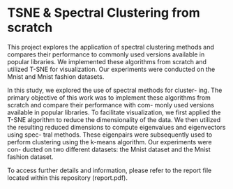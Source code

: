 # TSNE & Spectral Clustering from scratch
This project explores the application of spectral clustering methods and compares their performance to commonly used versions available in popular libraries. We implemented these algorithms from scratch and utilized T-SNE for visualization. Our experiments were conducted on the Mnist and Mnist fashion datasets.

In this study, we explored the use of spectral methods for cluster- ing. The primary objective of this work was to implement these algorithms from scratch and compare their performance with com- monly used versions available in popular libraries. To facilitate visualization, we first applied the T-SNE algorithm to reduce the dimensionality of the data. We then utilized the resulting reduced dimensions to compute eigenvalues and eigenvectors using spec- tral methods. These eigenpairs were subsequently used to perform clustering using the k-means algorithm. Our experiments were con- ducted on two different datasets: the Mnist dataset and the Mnist fashion dataset.

To access further details and information, please refer to the report file located within this repository (report.pdf).
